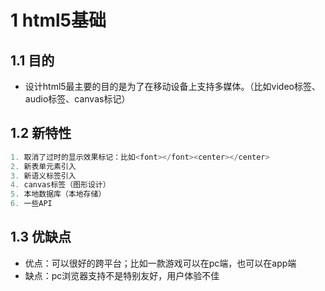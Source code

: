 # 1 html5基础
## 1.1 目的
+ 设计html5最主要的目的是为了在移动设备上支持多媒体。（比如video标签、audio标签、canvas标记）
## 1.2 新特性
```js
1. 取消了过时的显示效果标记：比如<font></font><center></center>
2. 新表单元素引入
3. 新语义标签引入
4. canvas标签（图形设计）
5. 本地数据库（本地存储）
6. 一些API
```

## 1.3 优缺点
+ 优点：可以很好的跨平台；比如一款游戏可以在pc端，也可以在app端
+ 缺点：pc浏览器支持不是特别友好，用户体验不佳

